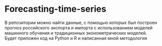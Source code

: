 # Forecasting-time-series
В репозитории можно найти данные, с помощью которых был построен прогноз российского экспорта и импорта с использованием моделей машинного обучения и традиционных эконометрических моделей. Будет приложен код на Python и R и написанная мной методология
